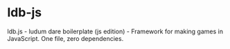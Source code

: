 # ldb-js
ldb.js - ludum dare boilerplate (js edition) - Framework for making games in JavaScript. One file, zero dependencies.
